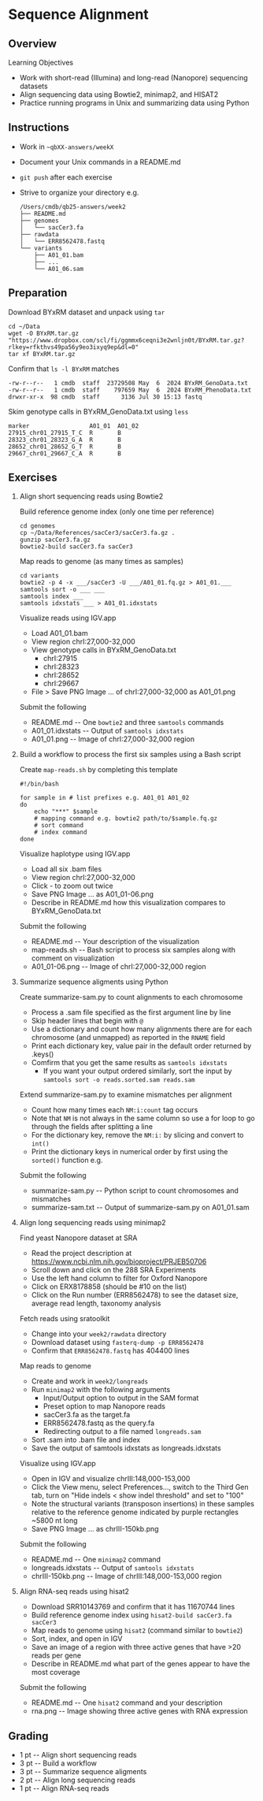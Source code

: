 # Sequence Alignment

## Overview

Learning Objectives
- Work with short-read (Illumina) and long-read (Nanopore) sequencing datasets
- Align sequencing data using Bowtie2, minimap2, and HISAT2
- Practice running programs in Unix and summarizing data using Python

## Instructions

- Work in `~qbXX-answers/weekX`
- Document your Unix commands in a README.md
- `git push` after each exercise
- Strive to organize your directory e.g.

    ```
    /Users/cmdb/qb25-answers/week2
    ├── README.md
    ├── genomes
    │   └── sacCer3.fa
    ├── rawdata
    │   └── ERR8562478.fastq
    └── variants
        ├── A01_01.bam
        ├── ...
        └── A01_06.sam
    ```

## Preparation 

Download BYxRM dataset and unpack using `tar`

```
cd ~/Data
wget -O BYxRM.tar.gz "https://www.dropbox.com/scl/fi/ggmmx6ceqni3e2wnljn0t/BYxRM.tar.gz?rlkey=rfkthvs49pa56y9eo3ixyq9ep&dl=0"
tar xf BYxRM.tar.gz
```

Confirm that `ls -l BYxRM` matches

```
-rw-r--r--   1 cmdb  staff  23729508 May  6  2024 BYxRM_GenoData.txt
-rw-r--r--   1 cmdb  staff    797659 May  6  2024 BYxRM_PhenoData.txt
drwxr-xr-x  98 cmdb  staff      3136 Jul 30 15:13 fastq
```

Skim genotype calls in BYxRM_GenoData.txt using `less`

```
marker                 A01_01  A01_02
27915_chr01_27915_T_C  R       B
28323_chr01_28323_G_A  R       B
28652_chr01_28652_G_T  R       B
29667_chr01_29667_C_A  R       B
```

## Exercises

1. Align short sequencing reads using Bowtie2

    Build reference genome index (only one time per reference)

    ```
    cd genomes
    cp ~/Data/References/sacCer3/sacCer3.fa.gz .
    gunzip sacCer3.fa.gz
    bowtie2-build sacCer3.fa sacCer3
    ```

    Map reads to genome (as many times as samples)

    ```
    cd variants
    bowtie2 -p 4 -x ___/sacCer3 -U ___/A01_01.fq.gz > A01_01.___
    samtools sort -o ___ ___
    samtools index ___
    samtools idxstats ___ > A01_01.idxstats
    ```

    Visualize reads using IGV.app

    - Load A01_01.bam
    - View region chrI:27,000-32,000
    - View genotype calls in BYxRM_GenoData.txt
        - chrI:27915
        - chrI:28323
        - chrI:28652
        - chrI:29667
    - File > Save PNG Image ... of chrI:27,000-32,000 as A01_01.png

    Submit the following

    - README.md -- One `bowtie2` and three `samtools` commands
    - A01_01.idxstats -- Output of `samtools idxstats`
    - A01_01.png -- Image of chrI:27,000-32,000 region

1. Build a workflow to process the first six samples using a Bash script

    Create `map-reads.sh` by completing this template

    ```
    #!/bin/bash

    for sample in # list prefixes e.g. A01_01 A01_02
    do
        echo "***" $sample
        # mapping command e.g. bowtie2 path/to/$sample.fq.gz
        # sort command
        # index command
    done
    ```

    Visualize haplotype using IGV.app

    - Load all six .bam files
    - View region chrI:27,000-32,000
    - Click - to zoom out twice
    - Save PNG Image ... as A01_01-06.png
    - Describe in README.md how this visualization compares to BYxRM_GenoData.txt

    Submit the following

    - README.md -- Your description of the visualization
    - map-reads.sh -- Bash script to process six samples along with comment on visualization
    - A01_01-06.png -- Image of chrI:27,000-32,000 region

1. Summarize sequence aligments using Python

    Create summarize-sam.py to count alignments to each chromosome

    - Process a .sam file specified as the first argument line by line
    - Skip header lines that begin with `@`
    - Use a dictionary and count how many alignments there are for each chromosome (and unmapped) as reported in the `RNAME` field
    - Print each dictionary key, value pair in the default order returned by .keys()
    - Comfirm that you get the same results as `samtools idxstats`
        - If you want your output ordered similarly, sort the input by `samtools sort -o reads.sorted.sam reads.sam`

    Extend summarize-sam.py to examine mismatches per alignment

    - Count how many times each `NM:i:count` tag occurs
    - Note that `NM` is not always in the same column so use a for loop to go through the fields after splitting a line
    - For the dictionary key, remove the `NM:i:` by slicing and convert to `int()`
    - Print the dictionary keys in numerical order by first using the `sorted()` function e.g.

    Submit the following

    - summarize-sam.py -- Python script to count chromosomes and mismatches
    - summarize-sam.txt -- Output of summarize-sam.py on A01_01.sam

1. Align long sequencing reads using minimap2

    Find yeast Nanopore dataset at SRA

    - Read the project description at https://www.ncbi.nlm.nih.gov/bioproject/PRJEB50706 
    - Scroll down and click on the 288 SRA Experiments
    - Use the left hand column to filter for Oxford Nanopore
    - Click on ERX8178858 (should be #10 on the list)
    - Click on the Run number (ERR8562478) to see the dataset size, average read length, taxonomy analysis

    Fetch reads using sratoolkit

    - Change into your `week2/rawdata` directory
    - Download dataset using `fasterq-dump -p ERR8562478`
    - Confirm that `ERR8562478.fastq` has 404400 lines

    Map reads to genome

    - Create and work in `week2/longreads`
    - Run `minimap2` with the following arguments
        - Input/Output option to output in the SAM format
        - Preset option to map Nanopore reads
        - sacCer3.fa as the target.fa
        - ERR8562478.fastq as the query.fa
        - Redirecting output to a file named `longreads.sam`
    - Sort .sam into .bam file and index
    - Save the output of samtools idxstats as longreads.idxstats

    Visualize using IGV.app

    - Open in IGV and visualize chrIII:148,000-153,000
    - Click the View menu, select Preferences..., switch to the Third Gen tab, turn on "Hide indels < show indel threshold" and set to "100" 
    - Note the structural variants (transposon insertions) in these samples relative to the reference genome indicated by purple rectangles ~5800 nt long
    - Save PNG Image ... as chrIII-150kb.png

    Submit the following

    - README.md -- One `minimap2` command
    - longreads.idxstats -- Output of `samtools idxstats`
    - chrIII-150kb.png -- Image of chrIII:148,000-153,000 region

1. Align RNA-seq reads using hisat2

    - Download SRR10143769 and confirm that it has 11670744 lines
    - Build reference genome index using `hisat2-build sacCer3.fa sacCer3`
    - Map reads to genome using `hisat2` (command similar to `bowtie2`)
    - Sort, index, and open in IGV
    - Save an image of a region with three active genes that have >20 reads per gene
    - Describe in README.md what part of the genes appear to have the most coverage

    Submit the following

    - README.md -- One `hisat2` command and your description
    - rna.png -- Image showing three active genes with RNA expression

## Grading

- 1 pt -- Align short sequencing reads
- 3 pt -- Build a workflow
- 3 pt -- Summarize sequence aligments
- 2 pt -- Align long sequencing reads
- 1 pt -- Align RNA-seq reads 
